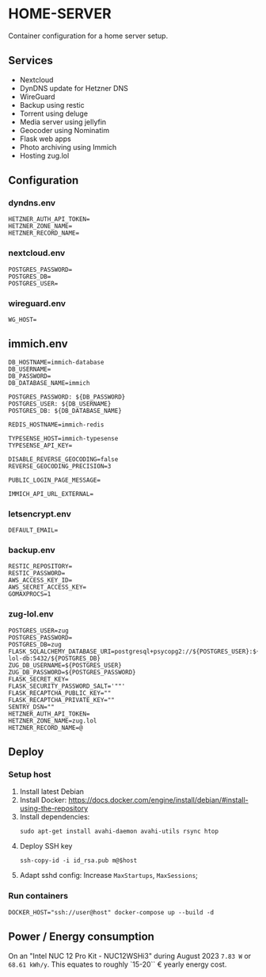 # HOME-SERVER

Container configuration for a home server setup.

## Services

* Nextcloud
* DynDNS update for Hetzner DNS
* WireGuard
* Backup using restic
* Torrent using deluge
* Media server using jellyfin
* Geocoder using Nominatim
* Flask web apps
* Photo archiving using Immich
* Hosting zug.lol

## Configuration

### dyndns.env

```
HETZNER_AUTH_API_TOKEN=
HETZNER_ZONE_NAME=
HETZNER_RECORD_NAME=
```

### nextcloud.env

```
POSTGRES_PASSWORD=
POSTGRES_DB=
POSTGRES_USER=
```

### wireguard.env

```
WG_HOST=
```

## immich.env

```
DB_HOSTNAME=immich-database
DB_USERNAME=
DB_PASSWORD=
DB_DATABASE_NAME=immich

POSTGRES_PASSWORD: ${DB_PASSWORD}
POSTGRES_USER: ${DB_USERNAME}
POSTGRES_DB: ${DB_DATABASE_NAME}

REDIS_HOSTNAME=immich-redis

TYPESENSE_HOST=immich-typesense
TYPESENSE_API_KEY=

DISABLE_REVERSE_GEOCODING=false
REVERSE_GEOCODING_PRECISION=3

PUBLIC_LOGIN_PAGE_MESSAGE=

IMMICH_API_URL_EXTERNAL=
```
### letsencrypt.env

```
DEFAULT_EMAIL=
```

### backup.env

```
RESTIC_REPOSITORY=
RESTIC_PASSWORD=
AWS_ACCESS_KEY_ID=
AWS_SECRET_ACCESS_KEY=
GOMAXPROCS=1
```

### zug-lol.env

```
POSTGRES_USER=zug
POSTGRES_PASSWORD=
POSTGRES_DB=zug
FLASK_SQLALCHEMY_DATABASE_URI=postgresql+psycopg2://${POSTGRES_USER}:${POSTGRES_PASSWORD}@zug-lol-db:5432/${POSTGRES_DB}
ZUG_DB_USERNAME=${POSTGRES_USER}
ZUG_DB_PASSWORD=${POSTGRES_PASSWORD}
FLASK_SECRET_KEY=
FLASK_SECURITY_PASSWORD_SALT='""'
FLASK_RECAPTCHA_PUBLIC_KEY=""
FLASK_RECAPTCHA_PRIVATE_KEY=""
SENTRY_DSN=""
HETZNER_AUTH_API_TOKEN=
HETZNER_ZONE_NAME=zug.lol
HETZNER_RECORD_NAME=@
```

## Deploy

### Setup host

1. Install latest Debian
2. Install Docker: https://docs.docker.com/engine/install/debian/#install-using-the-repository
3. Install dependencies:
    ```
    sudo apt-get install avahi-daemon avahi-utils rsync htop
    ```
4. Deploy SSH key
   ```
   ssh-copy-id -i id_rsa.pub m@$host
   ```
5. Adapt sshd config: Increase `MaxStartups`, `MaxSessions`;

### Run containers

```
DOCKER_HOST="ssh://user@host" docker-compose up --build -d
```

## Power / Energy consumption

On an "Intel NUC 12 Pro Kit - NUC12WSHi3" during August 2023 `7.83 W` or `68.61 kWh/y`.
This equates to roughly `15-20`` € yearly energy cost.
